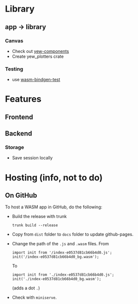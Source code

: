 # Library

## app -> library

### Canvas

- Check out [yew-components](https://crates.io/crates/yew-components/0.3.0)
- Create yew_plotters crate

### Testing

- use [wasm-bindgen-test](https://rustwasm.github.io/docs/wasm-bindgen/wasm-bindgen-test/index.html)

# Features

## Frontend

## Backend

### Storage

- Save session locally



# Hosting (info, not to do)

## On GitHub

To host a WASM app in GitHub, do the following:

- Build the release with trunk

  ```shell
  trunk build --release
  ```

- Copy from `dist` folder to `docs` folder to update github-pages.

- Change the path of the `.js` and `.wasm` files.
  From

  ```
  import init from '/index-e0537d81cb66b4d0.js';
  init('/index-e0537d81cb66b4d0_bg.wasm');
  ```

  To 

  ```
  import init from './index-e0537d81cb66b4d0.js';
  init('./index-e0537d81cb66b4d0_bg.wasm');
  ```

  (adds a dot `.`)
  
- Check with `miniserve`.

